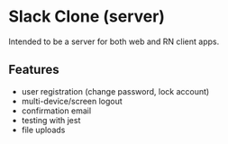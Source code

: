 # Slack Clone (server)

Intended to be a server for both web and RN client apps.

## Features

- user registration (change password, lock account)
- multi-device/screen logout
- confirmation email
- testing with jest
- file uploads
